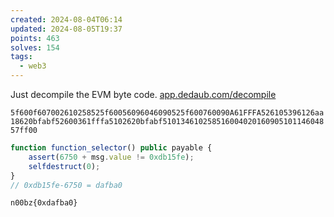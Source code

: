 ```yaml
---
created: 2024-08-04T06:14
updated: 2024-08-05T19:37
points: 463
solves: 154
tags:
  - web3
---
```


Just decompile the EVM byte code. [app.dedaub.com/decompile](https://app.dedaub.com/decompile)

`5f600f607002610258525f60056096046090525f600760090A61FFFA526105396126aa18620bfabf52600361fffa5102620bfabf51013461025851600402016090510114604857ff00`

```js
function function_selector() public payable { 
    assert(6750 + msg.value != 0xdb15fe);
    selfdestruct(0);
}
// 0xdb15fe-6750 = dafba0
```

```flag
n00bz{0xdafba0}
```

